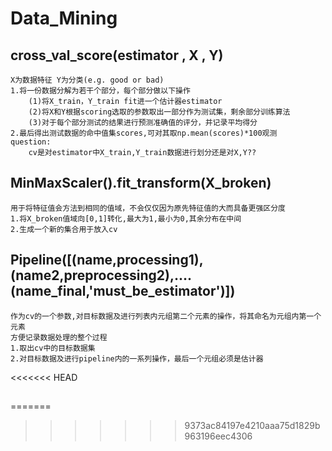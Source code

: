 # Data_Mining

## cross_val_score(estimator , X , Y)
	X为数据特征 Y为分类(e.g. good or bad)
    1.将一份数据分解为若干个部分，每个部分做以下操作
        (1)将X_train，Y_train fit进一个估计器estimator
        (2)将X和Y根据scoring选取的参数取出一部分作为测试集，剩余部分训练算法
        (3)对于每个部分测试的结果进行预测准确值的评分，并记录平均得分
    2.最后得出测试数据的命中值集scores,可对其取np.mean(scores)*100观测 
    question:
        cv是对estimator中X_train,Y_train数据进行划分还是对X,Y??
## MinMaxScaler().fit_transform(X_broken)
    用于将特征值会方法到相同的值域，不会仅仅因为原先特征值的大而具备更强区分度
    1.将X_broken值域向[0,1]转化,最大为1,最小为0,其余分布在中间
    2.生成一个新的集合用于放入cv

## Pipeline([(name,processing1),(name2,preprocessing2),....(name_final,'must_be_estimator')])
    作为cv的一个参数,对目标数据及进行列表内元组第二个元素的操作，将其命名为元组内第一个元素
    方便记录数据处理的整个过程
    1.取出cv中的目标数据集
    2.对目标数据及进行pipeline内的一系列操作，最后一个元组必须是估计器
    
<<<<<<< HEAD
## 
=======
>>>>>>> 9373ac84197e4210aaa75d1829b963196eec4306
